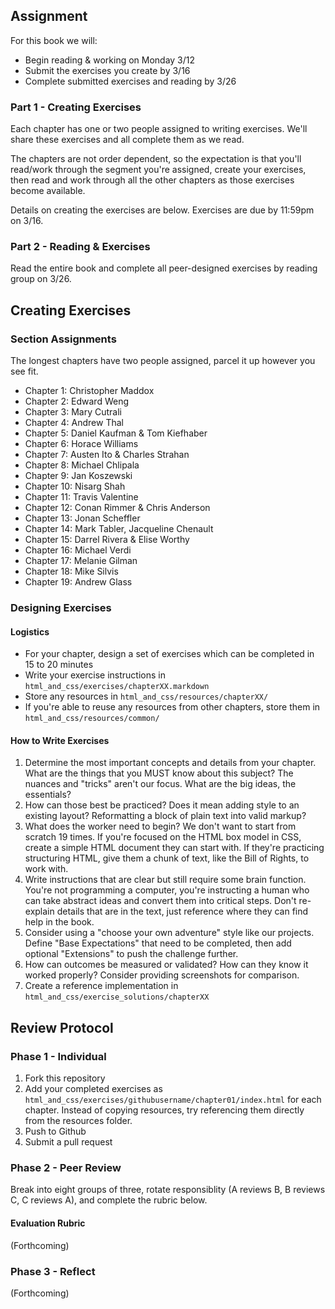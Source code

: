 ## Assignment

For this book we will:

* Begin reading & working on Monday 3/12
* Submit the exercises you create by 3/16
* Complete submitted exercises and reading by 3/26

### Part 1 - Creating Exercises

Each chapter has one or two people assigned to writing exercises. We'll share these exercises and all complete them as we read.

The chapters are not order dependent, so the expectation is that you'll read/work through the segment you're assigned, create your exercises, then read and work through all the other chapters as those exercises become available.

Details on creating the exercises are below. Exercises are due by 11:59pm on 3/16.

### Part 2 - Reading & Exercises

Read the entire book and complete all peer-designed exercises by reading group on 3/26.

## Creating Exercises

### Section Assignments

The longest chapters have two people assigned, parcel it up however you see fit.

* Chapter 1: Christopher Maddox
* Chapter 2: Edward Weng
* Chapter 3: Mary Cutrali
* Chapter 4: Andrew Thal
* Chapter 5: Daniel Kaufman & Tom Kiefhaber
* Chapter 6: Horace Williams
* Chapter 7: Austen Ito & Charles Strahan
* Chapter 8: Michael Chlipala
* Chapter 9: Jan Koszewski
* Chapter 10: Nisarg Shah
* Chapter 11: Travis Valentine
* Chapter 12: Conan Rimmer & Chris Anderson
* Chapter 13: Jonan Scheffler
* Chapter 14: Mark Tabler, Jacqueline Chenault
* Chapter 15: Darrel Rivera & Elise Worthy
* Chapter 16: Michael Verdi
* Chapter 17: Melanie Gilman
* Chapter 18: Mike Silvis
* Chapter 19: Andrew Glass

### Designing Exercises

#### Logistics

* For your chapter, design a set of exercises which can be completed in 15 to 20 minutes
* Write your exercise instructions in `html_and_css/exercises/chapterXX.markdown`
* Store any resources in `html_and_css/resources/chapterXX/`
* If you're able to reuse any resources from other chapters, store them in `html_and_css/resources/common/`

#### How to Write Exercises

1. Determine the most important concepts and details from your chapter. What are the things that you MUST know about this subject? The nuances and "tricks" aren't our focus. What are the big ideas, the essentials?
2. How can those best be practiced? Does it mean adding style to an existing layout? Reformatting a block of plain text into valid markup?
3. What does the worker need to begin? We don't want to start from scratch 19 times. If you're focused on the HTML box model in CSS, create a simple HTML document they can start with. If they're practicing structuring HTML, give them a chunk of text, like the Bill of Rights, to work with.
4. Write instructions that are clear but still require some brain function. You're not programming a computer, you're instructing a human who can take abstract ideas and convert them into critical steps. Don't re-explain details that are in the text, just reference where they can find help in the book.
5. Consider using a "choose your own adventure" style like our projects. Define "Base Expectations" that need to be completed, then add optional "Extensions" to push the challenge further.
6. How can outcomes be measured or validated? How can they know it worked properly? Consider providing screenshots for comparison.
7. Create a reference implementation in `html_and_css/exercise_solutions/chapterXX`

## Review Protocol

### Phase 1 - Individual

1. Fork this repository
2. Add your completed exercises as `html_and_css/exercises/githubusername/chapter01/index.html` for each chapter. Instead of copying resources, try referencing them directly from the resources folder.
3. Push to Github
4. Submit a pull request

### Phase 2 - Peer Review

Break into eight groups of three, rotate responsiblity (A reviews B, B reviews C, C reviews A), and complete the rubric below.

#### Evaluation Rubric

(Forthcoming)

### Phase 3 - Reflect

(Forthcoming)
